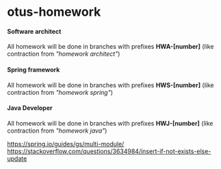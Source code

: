 # otus-homework
#### Software architect
All homework will be done in branches with prefixes **HWA-[number]** (like contraction from *"homework architect"*)

#### Spring framework
All homework will be done in branches with prefixes **HWS-[number]** (like contraction from *"homework spring"*)

#### Java Developer
All homework will be done in branches with prefixes **HWJ-[number]** (like contraction from *"homework java"*)

https://spring.io/guides/gs/multi-module/
https://stackoverflow.com/questions/3634984/insert-if-not-exists-else-update